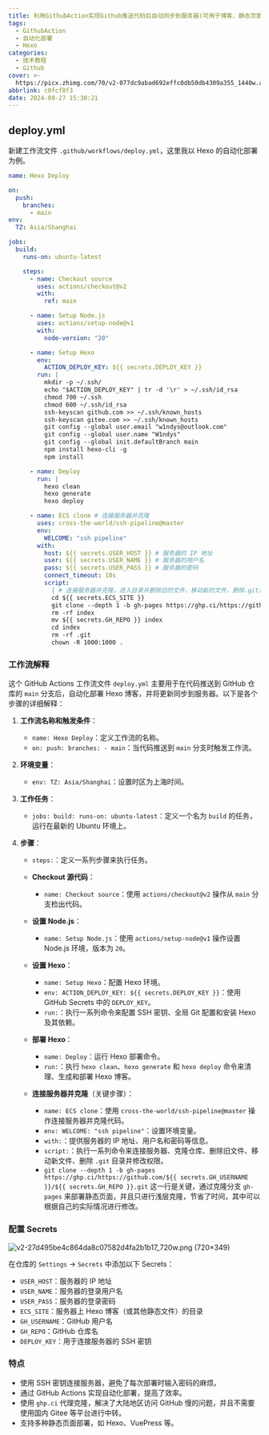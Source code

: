 ```yaml
---
title: 利用GithubAction实现Github推送代码后自动同步到服务器(可用于博客、静态页面的自动化更新)
tags:
  - GithubAction
  - 自动化部署
  - Hexo
categories:
  - 技术教程
  - Github
cover: >-
  https://picx.zhimg.com/70/v2-077dc9abad692effc0db50db4309a355_1440w.avis?source=172ae18b&biz_tag=Post
abbrlink: c0fcf8f3
date: 2024-09-27 15:30:21
---
```


## deploy.yml

新建工作流文件 `.github/workflows/deploy.yml`，这里我以 Hexo 的自动化部署为例。

```yml
name: Hexo Deploy

on:
  push:
    branches:
      - main
env:
  TZ: Asia/Shanghai

jobs:
  build:
    runs-on: ubuntu-latest

    steps:
      - name: Checkout source
        uses: actions/checkout@v2
        with:
          ref: main

      - name: Setup Node.js
        uses: actions/setup-node@v1
        with:
          node-version: "20"

      - name: Setup Hexo
        env:
          ACTION_DEPLOY_KEY: ${{ secrets.DEPLOY_KEY }}
        run: |
          mkdir -p ~/.ssh/
          echo "$ACTION_DEPLOY_KEY" | tr -d '\r' > ~/.ssh/id_rsa
          chmod 700 ~/.ssh
          chmod 600 ~/.ssh/id_rsa
          ssh-keyscan github.com >> ~/.ssh/known_hosts
          ssh-keyscan gitee.com >> ~/.ssh/known_hosts
          git config --global user.email "w1ndys@outlook.com"
          git config --global user.name "W1ndys"
          git config --global init.defaultBranch main
          npm install hexo-cli -g
          npm install

      - name: Deploy
        run: |
          hexo clean
          hexo generate
          hexo deploy

      - name: ECS clone # 连接服务器并克隆
        uses: cross-the-world/ssh-pipeline@master
        env:
          WELCOME: "ssh pipeline"
        with:
          host: ${{ secrets.USER_HOST }} # 服务器的 IP 地址
          user: ${{ secrets.USER_NAME }} # 服务器的用户名
          pass: ${{ secrets.USER_PASS }} # 服务器的密码
          connect_timeout: 10s
          script:
            | # 连接服务器并克隆，进入目录并删除旧的文件，移动新的文件，删除.git并修改权限
            cd ${{ secrets.ECS_SITE }}
            git clone --depth 1 -b gh-pages https://ghp.ci/https://github.com/${{ secrets.GH_USERNAME }}/${{ secrets.GH_REPO }}.git
            rm -rf index
            mv ${{ secrets.GH_REPO }} index
            cd index
            rm -rf .git
            chown -R 1000:1000 .
```

### 工作流解释

这个 GitHub Actions 工作流文件 `deploy.yml` 主要用于在代码推送到 GitHub 仓库的 `main` 分支后，自动化部署 Hexo 博客，并将更新同步到服务器。以下是各个步骤的详细解释：

1. **工作流名称和触发条件**：

   - `name: Hexo Deploy`：定义工作流的名称。
   - `on: push: branches: - main`：当代码推送到 `main` 分支时触发工作流。

2. **环境变量**：

   - `env: TZ: Asia/Shanghai`：设置时区为上海时间。

3. **工作任务**：

   - `jobs: build: runs-on: ubuntu-latest`：定义一个名为 `build` 的任务，运行在最新的 Ubuntu 环境上。

4. **步骤**：

   - `steps:`：定义一系列步骤来执行任务。

   - **Checkout 源代码**：

     - `name: Checkout source`：使用 `actions/checkout@v2` 操作从 `main` 分支检出代码。

   - **设置 Node.js**：

     - `name: Setup Node.js`：使用 `actions/setup-node@v1` 操作设置 Node.js 环境，版本为 `20`。

   - **设置 Hexo**：

     - `name: Setup Hexo`：配置 Hexo 环境。
     - `env: ACTION_DEPLOY_KEY: ${{ secrets.DEPLOY_KEY }}`：使用 GitHub Secrets 中的 `DEPLOY_KEY`。
     - `run:`：执行一系列命令来配置 SSH 密钥、全局 Git 配置和安装 Hexo 及其依赖。

   - **部署 Hexo**：

     - `name: Deploy`：运行 Hexo 部署命令。
     - `run:`：执行 `hexo clean`、`hexo generate` 和 `hexo deploy` 命令来清理、生成和部署 Hexo 博客。

   - **连接服务器并克隆**（关键步骤）：
     - `name: ECS clone`：使用 `cross-the-world/ssh-pipeline@master` 操作连接服务器并克隆代码。
     - `env: WELCOME: "ssh pipeline"`：设置环境变量。
     - `with:`：提供服务器的 IP 地址、用户名和密码等信息。
     - `script:`：执行一系列命令来连接服务器、克隆仓库、删除旧文件、移动新文件、删除 `.git` 目录并修改权限。
     - `git clone --depth 1 -b gh-pages https://ghp.ci/https://github.com/${{ secrets.GH_USERNAME }}/${{ secrets.GH_REPO }}.git` 这一行是关键，通过克隆分支 `gh-pages` 来部署静态页面，并且只进行浅层克隆，节省了时间，其中可以根据自己的实际情况进行修改。

### 配置 Secrets

![v2-27d495be4c864da8c07582d4fa2b1b17_720w.png (720×349)](https://pic1.zhimg.com/80/v2-27d495be4c864da8c07582d4fa2b1b17_720w.png)

在仓库的 `Settings` -> `Secrets` 中添加以下 Secrets：

- `USER_HOST`：服务器的 IP 地址
- `USER_NAME`：服务器的登录用户名
- `USER_PASS`：服务器的登录密码
- `ECS_SITE`：服务器上 Hexo 博客（或其他静态文件）的目录
- `GH_USERNAME`：GitHub 用户名
- `GH_REPO`：GitHub 仓库名
- `DEPLOY_KEY`：用于连接服务器的 SSH 密钥

### 特点

- 使用 SSH 密钥连接服务器，避免了每次部署时输入密码的麻烦。
- 通过 GitHub Actions 实现自动化部署，提高了效率。
- 使用 `ghp.ci` 代理克隆，解决了大陆地区访问 GitHub 慢的问题，并且不需要使用国内 Gitee 等平台进行中转。
- 支持多种静态页面部署，如 Hexo、VuePress 等。
